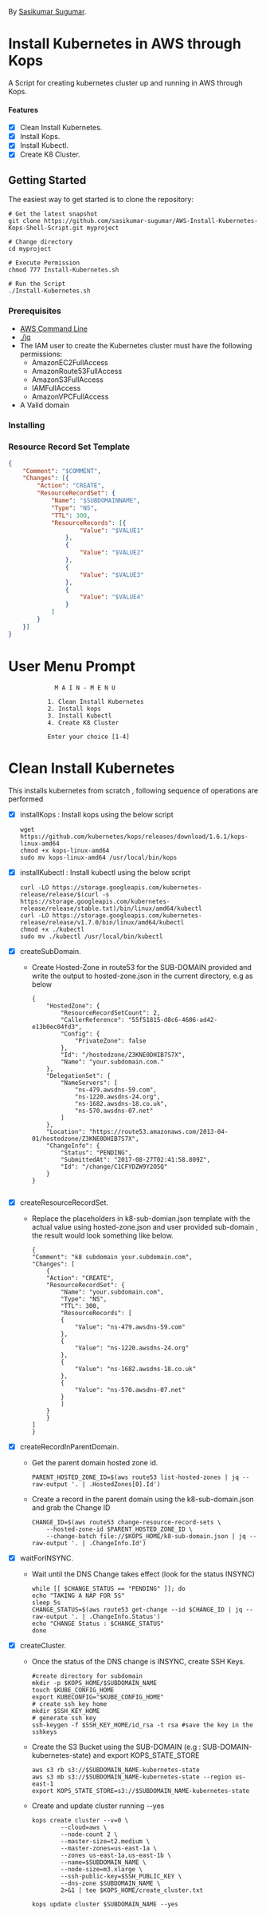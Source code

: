 <!-- If you'd like to use a logo instead uncomment this code and remove the text above this line

  ![Logo](URL to logo img file goes here)

-->

By [Sasikumar Sugumar](http://sasikumarsugumar.io/).

# Install Kubernetes in AWS through Kops

A Script for creating kubernetes cluster up and running in AWS through Kops.

#### Features

- [x] Clean Install Kubernetes.
- [x] Install Kops.
- [x] Install Kubectl.
- [x] Create K8 Cluster.

## Getting Started

The easiest way to get started is to clone the repository:

```
# Get the latest snapshot
git clone https://github.com/sasikumar-sugumar/AWS-Install-Kubernetes-Kops-Shell-Script.git myproject

# Change directory
cd myproject

# Execute Permission
chmod 777 Install-Kubernetes.sh

# Run the Script
./Install-Kubernetes.sh
```


### Prerequisites

- [AWS Command Line](https://aws.amazon.com/cli/)
- [./jq](https://stedolan.github.io/jq/)
- The IAM user to create the Kubernetes cluster must have the following permissions:
    * AmazonEC2FullAccess
    * AmazonRoute53FullAccess
    * AmazonS3FullAccess
    * IAMFullAccess
    * AmazonVPCFullAccess
- A Valid domain 

### Installing

### Resource Record Set Template

```k8-sub-domian.json
{
    "Comment": "$COMMENT",
    "Changes": [{
        "Action": "CREATE",
        "ResourceRecordSet": {
            "Name": "$SUBDOMAINNAME",
            "Type": "NS",
            "TTL": 300,
            "ResourceRecords": [{
                    "Value": "$VALUE1"
                },
                {
                    "Value": "$VALUE2"
                },
                {
                    "Value": "$VALUE3"
                },
                {
                    "Value": "$VALUE4"
                }
            ]
        }
    }]
}
```

# User Menu Prompt

                 M A I N - M E N U

               1. Clean Install Kubernetes
               2. Install kops
               3. Install Kubectl
               4. Create K8 Cluster

               Enter your choice [1-4]

# Clean Install Kubernetes
This installs kubernetes from scratch , following sequence of operations are performed
- [x] installKops : Install kops using the below script

    ```
    wget https://github.com/kubernetes/kops/releases/download/1.6.1/kops-linux-amd64
    chmod +x kops-linux-amd64
    sudo mv kops-linux-amd64 /usr/local/bin/kops
    ```
- [x] installKubectl : Install kubectl using the below script

    ```
    curl -LO https://storage.googleapis.com/kubernetes-release/release/$(curl -s https://storage.googleapis.com/kubernetes-release/release/stable.txt)/bin/linux/amd64/kubectl
    curl -LO https://storage.googleapis.com/kubernetes-release/release/v1.7.0/bin/linux/amd64/kubectl
    chmod +x ./kubectl
    sudo mv ./kubectl /usr/local/bin/kubectl
    ```
- [x] createSubDomain.
    * Create Hosted-Zone in route53 for the SUB-DOMAIN provided and write the output to hosted-zone.json in the current directory, e.g as below
    
        ```
        {
            "HostedZone": {
                "ResourceRecordSetCount": 2, 
                "CallerReference": "55f51815-d8c6-4606-ad42-e13b0ec04fd3", 
                "Config": {
                    "PrivateZone": false
                }, 
                "Id": "/hostedzone/Z3KNE0DHIB7S7X", 
                "Name": "your.subdomain.com."
            }, 
            "DelegationSet": {
                "NameServers": [
                    "ns-479.awsdns-59.com", 
                    "ns-1220.awsdns-24.org", 
                    "ns-1682.awsdns-18.co.uk", 
                    "ns-570.awsdns-07.net"
                ]
            }, 
            "Location": "https://route53.amazonaws.com/2013-04-01/hostedzone/Z3KNE0DHIB7S7X", 
            "ChangeInfo": {
                "Status": "PENDING", 
                "SubmittedAt": "2017-08-27T02:41:58.809Z", 
                "Id": "/change/C1CFYDZW9Y2O5Q"
            }
        }
    ```
- [x] createResourceRecordSet.
    * Replace the placeholders in k8-sub-domian.json template with the actual value using hosted-zone.json and user provided sub-domain , the result would look something like below.

        ```
        {
        "Comment": "k8 subdomain your.subdomain.com",
        "Changes": [
            {
            "Action": "CREATE",
            "ResourceRecordSet": {
                "Name": "your.subdomain.com",
                "Type": "NS",
                "TTL": 300,
                "ResourceRecords": [
                {
                    "Value": "ns-479.awsdns-59.com"
                },
                {
                    "Value": "ns-1220.awsdns-24.org"
                },
                {
                    "Value": "ns-1682.awsdns-18.co.uk"
                },
                {
                    "Value": "ns-570.awsdns-07.net"
                }
                ]
            }
            }
        ]
        }
        ```

- [x] createRecordInParentDomain.
    * Get the parent domain hosted zone id.
        ```
        PARENT_HOSTED_ZONE_ID=$(aws route53 list-hosted-zones | jq --raw-output '. | .HostedZones[0].Id')

        ```
    * Create a record in the parent domain using the k8-sub-domain.json and grab the Change ID
        ```
        CHANGE_ID=$(aws route53 change-resource-record-sets \
            --hosted-zone-id $PARENT_HOSTED_ZONE_ID \
            --change-batch file://$KOPS_HOME/k8-sub-domain.json | jq --raw-output '. | .ChangeInfo.Id')
        ```
- [x] waitForINSYNC.
    * Wait until the DNS Change takes effect (look for the status INSYNC)
        ```
        while [[ $CHANGE_STATUS == "PENDING" ]]; do
		echo "TAKING A NAP FOR 5S"
		sleep 5s
		CHANGE_STATUS=$(aws route53 get-change --id $CHANGE_ID | jq --raw-output '. | .ChangeInfo.Status')
		echo "CHANGE Status : $CHANGE_STATUS"
	    done

        ```
- [x] createCluster.  
    * Once the status of the DNS change is INSYNC, create SSH Keys.
        ```
        #create directory for subdomain
        mkdir -p $KOPS_HOME/$SUBDOMAIN_NAME
        touch $KUBE_CONFIG_HOME
        export KUBECONFIG="$KUBE_CONFIG_HOME"
        # create ssh key home
        mkdir $SSH_KEY_HOME
        # generate ssh key
        ssh-keygen -f $SSH_KEY_HOME/id_rsa -t rsa #save the key in the sshkeys
        ```
    * Create the S3 Bucket using the SUB-DOMAIN (e.g : SUB-DOMAIN-kubernetes-state) and export KOPS_STATE_STORE
        ```
        aws s3 rb s3://$SUBDOMAIN_NAME-kubernetes-state
        aws s3 mb s3://$SUBDOMAIN_NAME-kubernetes-state --region us-east-1
        export KOPS_STATE_STORE=s3://$SUBDOMAIN_NAME-kubernetes-state
        ```
    * Create and update cluster running --yes
    
        ```
        kops create cluster --v=0 \
                --cloud=aws \
                --node-count 2 \
                --master-size=t2.medium \
                --master-zones=us-east-1a \
                --zones us-east-1a,us-east-1b \
                --name=$SUBDOMAIN_NAME \
                --node-size=m3.xlarge \
                --ssh-public-key=$SSH_PUBLIC_KEY \
                --dns-zone $SUBDOMAIN_NAME \
                2>&1 | tee $KOPS_HOME/create_cluster.txt  

        kops update cluster $SUBDOMAIN_NAME --yes   
        ```

